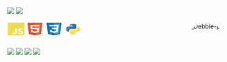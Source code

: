 <div>
  <img width="50%" src="https://github-readme-stats.vercel.app/api?username=debdebinha&show_icons=true&theme=react&hide_border=true"/> 
  <img width="45%" src="https://github-readme-stats.vercel.app/api/top-langs/?username=debdebinha&layout=compact&theme=react&hide_border=true"/>
  <br>
</div>

<div style="display: inline_block"><br>
  <img align="center" alt="Debbie-Js" height="30" width="40" src="https://raw.githubusercontent.com/devicons/devicon/master/icons/javascript/javascript-plain.svg">
  <img align="center" alt="Debbie-HTML" height="30" width="40" src="https://raw.githubusercontent.com/devicons/devicon/master/icons/html5/html5-original.svg">
  <img align="center" alt="Debbie-CSS" height="30" width="40" src="https://raw.githubusercontent.com/devicons/devicon/master/icons/css3/css3-original.svg">
  <img align="center" alt="Debbie-Python" height="30" width="40" src="https://raw.githubusercontent.com/devicons/devicon/master/icons/python/python-original.svg">
  <img align="right" alt="Debbie-pic" height="150" style="border-radius:50px;" src="https://br.pinterest.com/pin/986851337071583522/">
</div>
  
  ##
 
<div> 
  <a href="https://twitter.com/dabdebbie" target="_blank"><img src="https://img.shields.io/badge/Twitter-20232A?style=for-the-badge&logo=twitter&logoColor=white" target="_blank"></a>
  <a href="https://instagram.com/debbieperes_" target="_blank"><img src="https://img.shields.io/badge/-Instagram-%23E4405F?style=for-the-badge&logo=instagram&logoColor=white" target="_blank"></a>
 	<a href="https://www.twitch.tv/dabdebbie" target="_blank"><img src="https://img.shields.io/badge/Twitch-9146FF?style=for-the-badge&logo=twitch&logoColor=white" target="_blank"></a> 
  <a href = "littledebora.peres@gmail.com@gmail.com"><img src="https://img.shields.io/badge/-Gmail-%23333?style=for-the-badge&logo=gmail&logoColor=white" target="_blank"></a>
  
</div>
